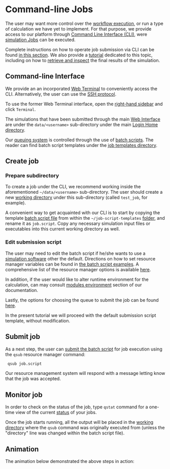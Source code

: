 # Command-line Jobs

The user may want more control over the [workflow execution](../workflows/overview.md), or run a type of calculation we have yet to implement. For that purpose, we provide access to our platform through [Command Line Interface (CLI)](../cli/overview.md), were [simulation Jobs](../jobs/overview.md) can be executed.

Complete instructions on how to operate job submission via CLI can be found [in this section](../jobs-cli/overview.md). We also provide a [tutorial](../tutorials/jobs-cli/job-cli-example.md) dedicated to this topic, including on how to [retrieve and inspect](../tutorials/jobs-cli/view-results.md) the final results of the simulation.

## Command-line Interface

We provide an an incorporated [Web Terminal](../remote-connection/web-terminal.md) to conveniently access the CLI. Alternatively, the user can use the [SSH protocol](../remote-connection/ssh.md).

To use the former Web Terminal interface, open the [right-hand sidebar](../ui/right-sidebar.md) and click `Terminal`.

The simulations that have been submitted through the main [Web Interface](../ui/overview.md) are under the `data/<username>` sub-directory under the main [Login Home directory](../infrastructure/login/directories.md).

Our [queuing system](../infrastructure/resource/queues.md) is controlled through the use of [batch scripts](../jobs-cli/batch-scripts/overview.md). The reader can find batch script templates under the [job templates directory](../jobs-cli/batch-scripts/directories.md#job-templates).

## Create job

### Prepare subdirectory

To create a job under the CLI, we recommend working inside the aforementioned `~/data/<username>` sub-directory. The user should create a new [working directory](../jobs-cli/batch-scripts/directories.md#working-directory) under this sub-directory (called `test_job`, for example).

A convenient way to get acquainted with our CLI is to start by copying the template [batch script file](../jobs-cli/batch-scripts/overview.md) from within the `~/job-script-templates` [folder](../jobs-cli/batch-scripts/directories.md#job-templates), and rename it as `job.script`. Copy any necessary simulation input files or executables into this current working directory as well.

### Edit submission script

The user may need to edit the batch script if he/she wants to use a [simulation software](../software-directory/overview.md) other the default. Directions on how to set resource manager variables can be found in [the batch script examples](../jobs-cli/batch-scripts/sample-scripts.md). A comprehensive list of the resource manager options is available [here](../jobs-cli/batch-scripts/directives.md).

In addition, if the user would like to alter runtime environment for the calculation, can may consult [modules environment](../cli/environment.md) section of our documentation.

Lastly, the options for choosing the queue to submit the job can be found [here](../infrastructure/resource/queues.md).

In the present tutorial we will proceed with the default submission script template, without modification.

## Submit job

As a next step, the user can [submit the batch script](../jobs-cli/actions/submit.md) for job execution using the `qsub` resource manager command: 
 
```bash
 qsub job.script
```
 
Our resource management system will respond with a message letting know that the job was accepted.

## Monitor job

In order to check on the status of the job, type `qstat` command for a one-time view of the current [status](../jobs-cli/actions/check-status.md) of your jobs. 

Once the job starts running, all the output will be placed in the [working directory](../jobs-cli/batch-scripts/directories.md#working-directory) where the `qsub` command was originally executed from (unless the "directory" line was changed within the batch script file).

## Animation

The animation below demonstrated the above steps in action:

<img data-gifffer="/images/jobs-cli/job-cli.gif"/>
